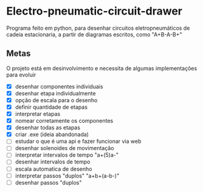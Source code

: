 # Electro-pneumatic-circuit-drawer
Programa feito em python, para desenhar circuitos eletropneumáticos de cadeia estacionaria, a partir de diagramas escritos, como "A+B-A-B+" 

## Metas
O projeto está em desinvolvimento e necessita de algumas implementações para evoluir

- [X] desenhar componentes individuais  
- [X] desenhar etapa individualmente
- [X] opção de escala para o desenho  
- [X] definir quantidade de etapas  
- [X] interpretar etapas 
- [X] nomear corretamente os componentes
- [X] desenhar todas as etapas
- [X] criar .exe (ideia abandonada)
- [ ] estudar o que é uma api e fazer funcionar via web
- [ ] desenhar solenoides de movimentação 
- [ ] interpretar intervalos de tempo "a+(5)a-"
- [ ] desenhar intervalos de tempo 
- [ ] escala automatica de desenho
- [ ] interpretar passos "duplos" "a+b+(a-b-)"
- [ ] desenhar passos "duplos"
